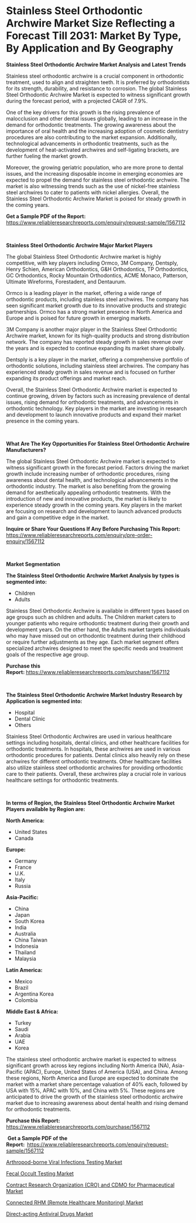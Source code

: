 <p><h1>Stainless Steel Orthodontic Archwire Market Size Reflecting a Forecast Till 2031: Market By Type, By Application and By Geography</h1></p><p><strong>Stainless Steel Orthodontic Archwire Market Analysis and Latest Trends</strong></p>
<p><p>Stainless steel orthodontic archwire is a crucial component in orthodontic treatment, used to align and straighten teeth. It is preferred by orthodontists for its strength, durability, and resistance to corrosion. The global Stainless Steel Orthodontic Archwire Market is expected to witness significant growth during the forecast period, with a projected CAGR of 7.9%.</p><p>One of the key drivers for this growth is the rising prevalence of malocclusion and other dental issues globally, leading to an increase in the demand for orthodontic treatments. The growing awareness about the importance of oral health and the increasing adoption of cosmetic dentistry procedures are also contributing to the market expansion. Additionally, technological advancements in orthodontic treatments, such as the development of heat-activated archwires and self-ligating brackets, are further fueling the market growth.</p><p>Moreover, the growing geriatric population, who are more prone to dental issues, and the increasing disposable income in emerging economies are expected to propel the demand for stainless steel orthodontic archwire. The market is also witnessing trends such as the use of nickel-free stainless steel archwires to cater to patients with nickel allergies. Overall, the Stainless Steel Orthodontic Archwire Market is poised for steady growth in the coming years.</p></p>
<p><strong>Get a Sample PDF of the Report:&nbsp;</strong> <a href="https://www.reliableresearchreports.com/enquiry/request-sample/1567112">https://www.reliableresearchreports.com/enquiry/request-sample/1567112</a></p>
<p>&nbsp;</p>
<p><strong>Stainless Steel Orthodontic Archwire Major Market Players</strong></p>
<p><p>The global Stainless Steel Orthodontic Archwire market is highly competitive, with key players including Ormco, 3M Company, Dentsply, Henry Schien, American Orthodontics, G&H Orthodontics, TP Orthodontics, GC Orthodontics, Rocky Mountain Orthodontics, ACME Monaco, Patterson, Ultimate Wireforms, Forestadent, and Dentaurum.</p><p>Ormco is a leading player in the market, offering a wide range of orthodontic products, including stainless steel archwires. The company has seen significant market growth due to its innovative products and strategic partnerships. Ormco has a strong market presence in North America and Europe and is poised for future growth in emerging markets.</p><p>3M Company is another major player in the Stainless Steel Orthodontic Archwire market, known for its high-quality products and strong distribution network. The company has reported steady growth in sales revenue over the years and is expected to continue expanding its market share globally.</p><p>Dentsply is a key player in the market, offering a comprehensive portfolio of orthodontic solutions, including stainless steel archwires. The company has experienced steady growth in sales revenue and is focused on further expanding its product offerings and market reach.</p><p>Overall, the Stainless Steel Orthodontic Archwire market is expected to continue growing, driven by factors such as increasing prevalence of dental issues, rising demand for orthodontic treatments, and advancements in orthodontic technology. Key players in the market are investing in research and development to launch innovative products and expand their market presence in the coming years.</p></p>
<p>&nbsp;</p>
<p><strong>What Are The Key Opportunities For Stainless Steel Orthodontic Archwire Manufacturers?</strong></p>
<p><p>The global Stainless Steel Orthodontic Archwire market is expected to witness significant growth in the forecast period. Factors driving the market growth include increasing number of orthodontic procedures, rising awareness about dental health, and technological advancements in the orthodontic industry. The market is also benefiting from the growing demand for aesthetically appealing orthodontic treatments. With the introduction of new and innovative products, the market is likely to experience steady growth in the coming years. Key players in the market are focusing on research and development to launch advanced products and gain a competitive edge in the market.</p></p>
<p><strong>Inquire or Share Your Questions If Any Before Purchasing This Report:</strong> <a href="https://www.reliableresearchreports.com/enquiry/pre-order-enquiry/1567112">https://www.reliableresearchreports.com/enquiry/pre-order-enquiry/1567112</a></p>
<p>&nbsp;</p>
<p><strong>Market Segmentation</strong></p>
<p><strong>The Stainless Steel Orthodontic Archwire Market Analysis by types is segmented into:</strong></p>
<p><ul><li>Children</li><li>Adults</li></ul></p>
<p><p>Stainless Steel Orthodontic Archwire is available in different types based on age groups such as children and adults. The Children market caters to younger patients who require orthodontic treatment during their growth and development years. On the other hand, the Adults market targets individuals who may have missed out on orthodontic treatment during their childhood or require further adjustments as they age. Each market segment offers specialized archwires designed to meet the specific needs and treatment goals of the respective age group.</p></p>
<p><strong>Purchase this Report:&nbsp;</strong><a href="https://www.reliableresearchreports.com/purchase/1567112">https://www.reliableresearchreports.com/purchase/1567112</a></p>
<p>&nbsp;</p>
<p><strong>The Stainless Steel Orthodontic Archwire Market Industry Research by Application is segmented into:</strong></p>
<p><ul><li>Hospital</li><li>Dental Clinic</li><li>Others</li></ul></p>
<p><p>Stainless Steel Orthodontic Archwires are used in various healthcare settings including hospitals, dental clinics, and other healthcare facilities for orthodontic treatments. In hospitals, these archwires are used in various orthodontic procedures for patients. Dental clinics also heavily rely on these archwires for different orthodontic treatments. Other healthcare facilities also utilize stainless steel orthodontic archwires for providing orthodontic care to their patients. Overall, these archwires play a crucial role in various healthcare settings for orthodontic treatments.</p></p>
<p>&nbsp;</p>
<p><strong>In terms of Region, the Stainless Steel Orthodontic Archwire Market Players available by Region are:</strong></p>
<p>
    <p> <strong> North America: </strong>
        <ul>
            <li>United States</li>
            <li>Canada</li>
        </ul>
        </p> 
    <p> <strong> Europe: </strong>
        <ul>
            <li>Germany</li>
            <li>France</li>
            <li>U.K.</li>
            <li>Italy</li>
            <li>Russia</li>
        </ul>
        </p> 
    <p> <strong> Asia-Pacific: </strong>
        <ul>
            <li>China</li>
            <li>Japan</li>
            <li>South Korea</li>
            <li>India</li>
            <li>Australia</li>
            <li>China Taiwan</li>
            <li>Indonesia</li>
            <li>Thailand</li>
            <li>Malaysia</li>
        </ul>
        </p> 
    <p> <strong> Latin America: </strong>
        <ul>
            <li>Mexico</li>
            <li>Brazil</li>
            <li>Argentina Korea</li>
            <li>Colombia</li>
        </ul>
        </p> 
    <p> <strong> Middle East & Africa: </strong>
        <ul>
            <li>Turkey</li>
            <li>Saudi</li>
            <li>Arabia</li>
            <li>UAE</li>
            <li>Korea</li>
        </ul>
    </p>
    </p>
<p><p>The stainless steel orthodontic archwire market is expected to witness significant growth across key regions including North America (NA), Asia-Pacific (APAC), Europe, United States of America (USA), and China. Among these regions, North America and Europe are expected to dominate the market with a market share percentage valuation of 40% each, followed by USA with 15%, APAC with 10%, and China with 5%. These regions are anticipated to drive the growth of the stainless steel orthodontic archwire market due to increasing awareness about dental health and rising demand for orthodontic treatments.</p></p>
<p><strong>Purchase this Report: </strong><a href="https://www.reliableresearchreports.com/purchase/1567112">https://www.reliableresearchreports.com/purchase/1567112</a></p>
<p>&nbsp;<strong>Get a Sample PDF of the Report:&nbsp;&nbsp;</strong><a href="https://www.reliableresearchreports.com/enquiry/request-sample/1567112">https://www.reliableresearchreports.com/enquiry/request-sample/1567112</a></p>
<p><strong></strong></p>
<p><p><a href="https://medium.com/@debramedina73/arthropod-borne-viral-infections-testing-market-the-key-to-successful-business-strategy-forecast-5443061e2048">Arthropod-borne Viral Infections Testing Market</a></p><p><a href="https://medium.com/@soledadroob625/fecal-occult-testing-market-analysis-its-cagr-market-segmentation-and-global-industry-overview-d2d02edb0be3">Fecal Occult Testing Market</a></p><p><a href="https://medium.com/@debramedina73/contract-research-organization-cro-and-cdmo-for-pharmaceutical-market-report-reveals-the-latest-d506593c0eb2">Contract Research Organization (CRO) and CDMO for Pharmaceutical Market</a></p><p><a href="https://medium.com/@michellebutler19/connected-rhm-remote-healthcare-monitoring-market-the-key-to-successful-business-strategy-3132ced71763">Connected RHM (Remote Healthcare Monitoring) Market</a></p><p><a href="https://medium.com/@michellebutler19/direct-acting-antiviral-drugs-market-analysis-its-cagr-market-segmentation-and-global-industry-2c5ff8c7657a">Direct-acting Antiviral Drugs Market</a></p></p>